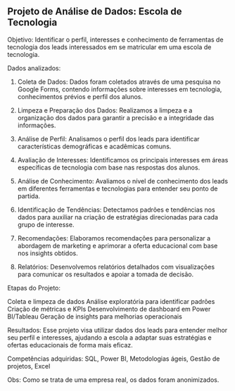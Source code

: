 ## Projeto de Análise de Dados: Escola de Tecnologia ##

Objetivo: Identificar o perfil, interesses e conhecimento de ferramentas de tecnologia dos leads interessados em se matricular em uma escola de tecnologia.

Dados analizados:

1. Coleta de Dados: Dados foram coletados através de uma pesquisa no Google Forms, contendo informações sobre interesses em tecnologia, conhecimentos prévios e perfil dos alunos.

2. Limpeza e Preparação dos Dados: Realizamos a limpeza e a organização dos dados para garantir a precisão e a integridade das informações.

3. Análise de Perfil: Analisamos o perfil dos leads para identificar características demográficas e acadêmicas comuns.

4. Avaliação de Interesses: Identificamos os principais interesses em áreas específicas de tecnologia com base nas respostas dos alunos.

5. Análise de Conhecimento: Avaliamos o nível de conhecimento dos leads em diferentes ferramentas e tecnologias para entender seu ponto de partida.

6. Identificação de Tendências: Detectamos padrões e tendências nos dados para auxiliar na criação de estratégias direcionadas para cada grupo de interesse.

7. Recomendações: Elaboramos recomendações para personalizar a abordagem de marketing e aprimorar a oferta educacional com base nos insights obtidos.

8. Relatórios: Desenvolvemos relatórios detalhados com visualizações para comunicar os resultados e apoiar a tomada de decisão.

Etapas do Projeto:

Coleta e limpeza de dados
Análise exploratória para identificar padrões
Criação de métricas e KPIs
Desenvolvimento de dashboard em Power BI/Tableau
Geração de insights para melhorias operacionais

Resultados: Esse projeto visa utilizar dados dos leads para entender melhor seu perfil e interesses, ajudando a escola a adaptar suas estratégias e ofertas educacionais de forma mais eficaz.

Competências adquiridas: SQL, Power BI, Metodologias ágeis, Gestão de projetos, Excel

Obs: Como se trata de uma empresa real, os dados foram anonimizados.
